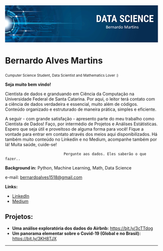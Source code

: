 

<p align="center">
  <img src="banner.png" >
</p>

# Bernardo Alves Martins
<sub>Cumputer Science Student, Data Scientist and Mathematics Lover :)</sub>

**Seja muito bem vindo!**

Cientista de dados e granduando em Ciência da Computação na Universidade Federal de Santa Catarina. 
Por aqui, o leitor terá contato com a ciência de dados verdadeira e essencial, muito além de códigos. Conteúdo organizado e estruturado de maneira prática, simples e eficiente. 

A seguir - com grande satisfação - apresento parte do meu trabalho como Cientista de Dados! Faço, por intermédio de Projetos e Análises Estátisticas. Espero que seja útil e proveitoso de alguma forma para você! Fique a vontade para entrar em contato através dos meios aqui disponibilizados. Há também muito conteúdo no Linkedin e no Medium, acompanhe também por lá! Muita saúde, cuide-se! 	
					
				               Pergunte aos dados. Eles saberão o que fazer..


**Background in:** Python, Machine Learning, Math, Data Science

e-mail: bernardoalves1518@gmail.com

**Links:**
* [LinkedIn](https://www.linkedin.com/in/bernardo8768)
* [Medium](https://www.medium.com)


## Projetos:


* **Uma análise exploratória dos dados do Airbnb:** https://bit.ly/3cTTdog
* **Um panorama elementar sobre o Covid-19 (Global e no Brasil):**  https://bit.ly/3KH8TJX


---




